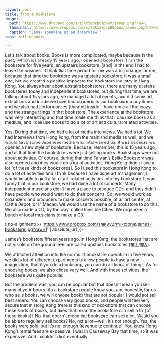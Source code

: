 ```yaml
---
layout: post
title: from a bookstore
image:
  path: https://www.dropbox.com/s/z3kx5eorp80pbwm/james.png?raw=1
  thumbnail: https://www.dropbox.com/s/z3kx5eorp80pbwm/james.png?raw=1
  caption: "James speaking at an interview."
tags: rollingbooks

---
```


Let’s talk about books. Books is more complicated, maybe because in the past, [which is] already 15 years ago, I opened a bookstore. I ran the bookstore for five years, an upstairs bookstore, [and] in the end I had to leave the business. I think that time period for me was a big change for me, because that time the bookstore was a upstairs bookstore, it was a small one, but we created a positive impact to the bookstore industry in Hong Kong. You always hear about upstairs bookstores, there are many upstairs bookstores today and independent bookstores, but during that time, we are talking about 15 years ago, we managed a lot of events, and did some art exhibitions and inside we have had concerts in our bookstore many times and we also had performances [theatre] inside. I have done all the crazy and the strange things in that bookstore. The experience at the bookstore was very interesting and that time made me think that I can use books as a medium, and I can use books to do a lot of art and cultural related activities. 

Yes. During that time, we had a lot of media interviews. We had a lot. We had interviews from Hong Kong, from the mainland media as well, and we would have some Japanese media who interviewed us. It was because we opened a new style of bookstore. Because, remember, this is 15 years ago, and at that time the bookstores were just selling books. Bookshops were not about activities. Of course, during that time Taiwan’s Eslite Bookstore was also opened and they would do a lot of activities. Hong Kong didn’t have a lot [of these kinds of bookstores]. So I used this bookstore in Hong Kong to do a lot of activities and I think because I have done art management, I would be able to pull a lot of art-related activities into my bookstore. It was funny that in our bookstore, we had done a lot of concerts. Many independent musicians didn’t have a place to produce CDs, and they didn’t have people who would want to do their concerts. So, we would work as organizers and producers to make concerts possible, at an art center, at Cattle Depot, or in Macao. We would use the name of a bookstore to do this. We also made a CD, by the way, called Invisible Cities. We organized a bunch of local musicians to make a CD. 

![no-alignment]({{ 'https://www.dropbox.com/s/ak9y2rm1xt5bhlk/james-bookstore.jpg?raw=1' | absolute_url }})
  <figcaption>James's bookstore fifteen years ago. In Hong Kong, the bookstores that are not visible on the ground level are called upstairs bookstores (樓上書店).</figcaption>
  
We attracted attention into the norms of bookstore operation in five years; we did a lot of different experiments to allow people to have a new imagination, that if you do a bookshop, you can do all kinds of things. As for choosing books, we also chose very well. And with these activities, the bookstore was quite popular. 

But the problem was, you can be popular but that doesn’t mean you sell many of your books. As a bookstore people know you, and honestly, for us who sells books, we will choose books that are not popular. I would not sell best sellers. You can choose very good books, and people will feel very secure that in Hong Kong there is this kind of bookstore that can choose these kinds of books, but does that mean the bookstore can sell a lot [of these books]? No, that doesn’t mean the bookstore can sell a lot. Would you be able to regularly sell books? No, not a lot—well, it’s not enough. Yes, the books were sold, but it’s not enough [revenue to continue]. You know Hong Kong’s rental fees are expensive. I was in Causeway Bay that time, so it was expensive. And I couldn’t do it eventually.


